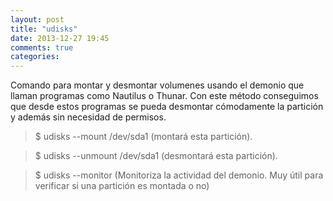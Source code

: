 ```yaml
---
layout: post
title: "udisks"
date: 2013-12-27 19:45
comments: true
categories: 
---
```

Comando para montar y desmontar volumenes usando el demonio que llaman programas como Nautilus o Thunar. Con este método conseguimos que desde estos programas se pueda desmontar cómodamente la partición y además sin necesidad de permisos.

>$ udisks --mount /dev/sda1 (montará esta partición).

>$ udisks --unmount /dev/sda1 (desmontará esta partición).

>$ udisks --monitor (Monitoriza la actividad del demonio. Muy útil para verificar si una partición es montada o no)


